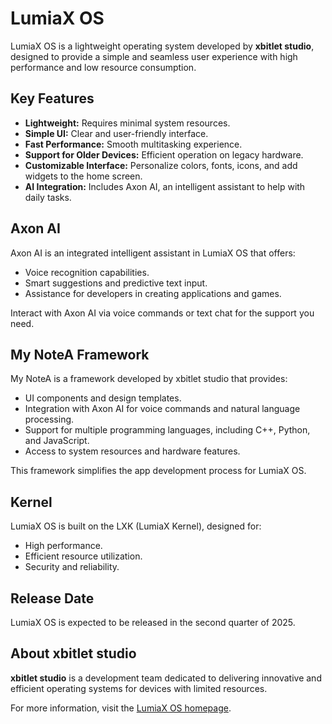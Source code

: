 # LumiaX OS

LumiaX OS is a lightweight operating system developed by **xbitlet studio**, designed to provide a simple and seamless user experience with high performance and low resource consumption.

## Key Features

- **Lightweight:** Requires minimal system resources.
- **Simple UI:** Clear and user-friendly interface.
- **Fast Performance:** Smooth multitasking experience.
- **Support for Older Devices:** Efficient operation on legacy hardware.
- **Customizable Interface:** Personalize colors, fonts, icons, and add widgets to the home screen.
- **AI Integration:** Includes Axon AI, an intelligent assistant to help with daily tasks.

## Axon AI

Axon AI is an integrated intelligent assistant in LumiaX OS that offers:

- Voice recognition capabilities.
- Smart suggestions and predictive text input.
- Assistance for developers in creating applications and games.

Interact with Axon AI via voice commands or text chat for the support you need.

## My NoteA Framework

My NoteA is a framework developed by xbitlet studio that provides:

- UI components and design templates.
- Integration with Axon AI for voice commands and natural language processing.
- Support for multiple programming languages, including C++, Python, and JavaScript.
- Access to system resources and hardware features.

This framework simplifies the app development process for LumiaX OS.

## Kernel

LumiaX OS is built on the LXK (LumiaX Kernel), designed for:

- High performance.
- Efficient resource utilization.
- Security and reliability.

## Release Date

LumiaX OS is expected to be released in the second quarter of 2025.

## About xbitlet studio

**xbitlet studio** is a development team dedicated to delivering innovative and efficient operating systems for devices with limited resources.

For more information, visit the [LumiaX OS homepage](https://lunarpixel17.github.io/lumiaX/).

